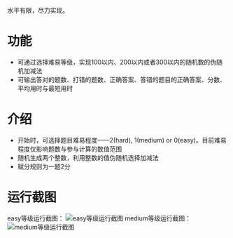 水平有限，尽力实现。

# 功能

- 可通过选择难易等级，实现100以内、200以内或者300以内的随机数的伪随机加减法
- 可输出答对的题数、打错的题数、正确答案、答错的题目的正确答案、分数、平均用时与最短用时

# 介绍

- 开始时，可选择题目难易程度——2(hard), 1(medium) or 0(easy)。目前难易程度仅影响题数与参与计算的数值范围
- 随机生成两个整数，利用整数的值伪随机选择加减法
- 赋分规则为一题2分

# 运行截图
easy等级运行截图：
![easy等级运行截图](/1/pic/easy.png)
medium等级运行截图：
![medium等级运行截图](/1/pic/medium.png)